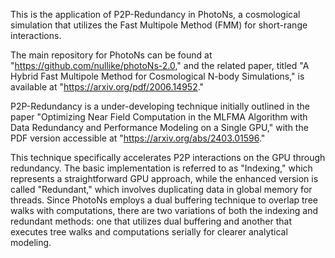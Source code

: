 This is the application of P2P-Redundancy in PhotoNs, a cosmological simulation that utilizes the Fast Multipole Method (FMM) for short-range interactions. 

The main repository for PhotoNs can be found at "https://github.com/nullike/photoNs-2.0," and the related paper, titled "A Hybrid Fast Multipole Method for Cosmological N-body Simulations," is available at "https://arxiv.org/pdf/2006.14952."

P2P-Redundancy is a under-developing technique initially outlined in the paper "Optimizing Near Field Computation in the MLFMA Algorithm with Data Redundancy and Performance Modeling on a Single GPU," with the PDF version accessible at "https://arxiv.org/abs/2403.01596."

This technique specifically accelerates P2P interactions on the GPU through redundancy. 
The basic implementation is referred to as "Indexing," which represents a straightforward GPU approach, while the enhanced version is called "Redundant," which involves duplicating data in global memory for threads. 
Since PhotoNs employs a dual buffering technique to overlap tree walks with computations, there are two variations of both the indexing and redundant methods: one that utilizes dual buffering and another that executes tree walks and computations serially for clearer analytical modeling.
